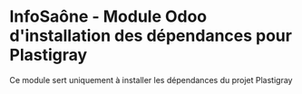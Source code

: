 InfoSaône - Module Odoo d'installation des dépendances pour Plastigray
===================

Ce module sert uniquement à installer les dépendances du projet Plastigray

